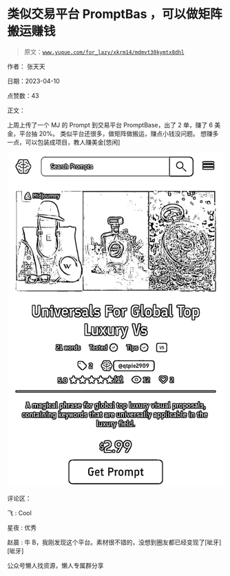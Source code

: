 # 类似交易平台 PromptBas ，可以做矩阵搬运赚钱

> 原文：[`www.yuque.com/for_lazy/xkrm14/mdmvt30kymtx8dhl`](https://www.yuque.com/for_lazy/xkrm14/mdmvt30kymtx8dhl)



作者： 张天天



日期：2023-04-10



点赞数：43



正文：



上周上传了一个 MJ 的 Prompt 到交易平台 PromptBase，出了 2 单，赚了 6 美金，平台抽 20%。 类似平台还很多，做矩阵做搬运，赚点小钱没问题。 想赚多一点，可以包装成项目，教人赚美金[悠闲]



![](img/b9f727ddac62192f8ca920f89e2844f3.png)



评论区：



飞 : Cool



星夜 : 优秀



赵晨 : 牛 B，我刚发现这个平台。素材很不错的，没想到圈友都已经变现了[呲牙][呲牙]



公众号懒人找资源，懒人专属群分享

